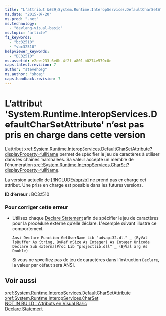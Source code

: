 ```yaml
---
title: "L’attribut &#39;System.Runtime.InteropServices.DefaultCharSetAttribute&#39; n’est pas pris en charge dans cette version | Microsoft Docs"
ms.date: "2015-07-20"
ms.prod: ".net"
ms.technology: 
  - "devlang-visual-basic"
ms.topic: "article"
f1_keywords: 
  - "bc32510"
  - "vbc32510"
helpviewer_keywords: 
  - "BC32510"
ms.assetid: e2eec233-6e0b-4f2f-a801-b0274e579c0e
caps.latest.revision: 7
author: "stevehoag"
ms.author: "shoag"
caps.handback.revision: 7
---
```

# L’attribut &#39;System.Runtime.InteropServices.DefaultCharSetAttribute&#39; n’est pas pris en charge dans cette version
L’attribut <xref:System.Runtime.InteropServices.DefaultCharSetAttribute?displayProperty=fullName> permet de spécifier le jeu de caractères à utiliser dans les chaînes marshalées. Sa valeur accepte un membre de l’énumération <xref:System.Runtime.InteropServices.CharSet?displayProperty=fullName>.  
  
 La version actuelle de [!INCLUDE[vbprvb](../../csharp/programming-guide/concepts/linq/includes/vbprvb-md.md)] ne prend pas en charge cet attribut. Une prise en charge est possible dans les futures versions.  
  
 **ID d’erreur :** BC32510  
  
### Pour corriger cette erreur  
  
-   Utilisez chaque [Declare Statement](../../visual-basic/language-reference/statements/declare-statement.md) afin de spécifier le jeu de caractères pour la procédure externe qu’elle déclare. L'exemple suivant illustre ce comportement.  
  
    ```  
    Ansi Declare Function GetUserName Lib "advapi32.dll" _ (ByVal lpBuffer As String, ByRef nSize As Integer) As Integer Unicode Declare Sub externalProc Lib "projectlib.dll" _ (ByVal arg As Double)  
    ```  
  
     Si vous ne spécifiez pas de jeu de caractères dans l’instruction `Declare`, la valeur par défaut sera ANSI.  
  
## Voir aussi  
 <xref:System.Runtime.InteropServices.DefaultCharSetAttribute>   
 <xref:System.Runtime.InteropServices.CharSet>   
 [NOT IN BUILD : Attributs en Visual Basic](http://msdn.microsoft.com/fr-fr/620bfc0e-4582-4c8b-8432-ebc5c3dccc22)   
 [Declare Statement](../../visual-basic/language-reference/statements/declare-statement.md)